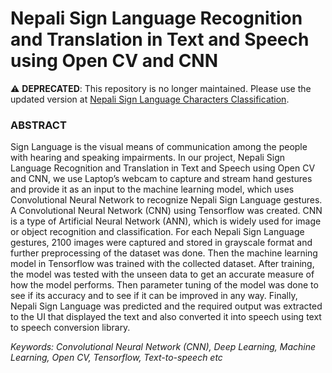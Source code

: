 # Nepali Sign Language Recognition and Translation in Text and Speech using Open CV and CNN

⚠️ **DEPRECATED**: This repository is no longer maintained. Please use the updated version at [Nepali Sign Language Characters Classification](https://github.com/Birat-Poudel/Nepali-Sign-Language-Characters-Classification).

### ABSTRACT
Sign Language is the visual means of communication among the people with hearing 
and speaking impairments. In our project, Nepali Sign Language Recognition and 
Translation in Text and Speech using Open CV and CNN, we use Laptop’s webcam to 
capture and stream hand gestures and provide it as an input to the machine learning 
model, which uses Convolutional Neural Network to recognize Nepali Sign Language gestures. 
A Convolutional Neural Network (CNN) using Tensorflow was created. CNN is a type 
of Artificial Neural Network (ANN), which is widely used for image or object 
recognition and classification. For each Nepali Sign Language gestures, 2100 images 
were captured and stored in grayscale format and further preprocessing of the dataset 
was done. Then the machine learning model in Tensorflow was trained with the 
collected dataset. After training, the model was tested with the unseen data to get an 
accurate measure of how the model performs. Then parameter tuning of the model was 
done to see if its accuracy and to see if it can be improved in any way. Finally, Nepali 
Sign Language was predicted and the required output was extracted to the UI that 
displayed the text and also converted it into speech using text to speech conversion 
library.

*Keywords: Convolutional Neural Network (CNN), Deep Learning, Machine Learning,
Open CV, Tensorflow, Text-to-speech etc*
